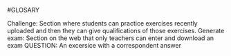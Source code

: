 #GLOSARY

Challenge: Section where students can practice exercises recently uploaded and then they can give qualifications of those exercises.
Generate exam: Section on the web that only teachers can enter and download an exam
QUESTION: An excersice with a correspondent answer


